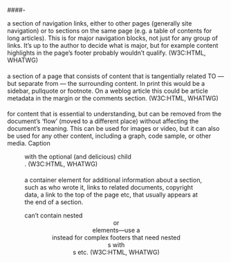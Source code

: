 ####-<nav> 
a section of navigation links, either to other pages (generally site navigation) or to sections on the same page (e.g. a table of contents for long articles). This is for major navigation blocks, not just for any group of links. It’s up to the author to decide what is major, but for example content highlights in the page’s footer probably wouldn’t qualify. (W3C:HTML, WHATWG)
#### <aside>
a section of a page that consists of content that is tangentially related TO — but separate from — the surrounding content. In print this would be a sidebar, pullquote or footnote. On a weblog article this could be article metadata in the margin or the comments section. (W3C:HTML, WHATWG)
#### <figure> 
for content that is essential to understanding, but can be removed from the document’s ‘flow’ (moved to a different place) without affecting the document’s meaning. This can be used for images or video, but it can also be used for any other content, including a graph, code sample, or other media. Caption <figure> with the optional (and delicious) child <figcaption>. (W3C:HTML, WHATWG)
#### <footer>  
a container element for additional information about a section, such as who wrote it, links to related documents, copyright data, a link to the top of the page etc, that usually appears at the end of a section. <footer> can’t contain nested <header> or <footer> elements—use a <section> instead for complex footers that need nested <section>s with <header>s etc. (W3C:HTML, WHATWG)
